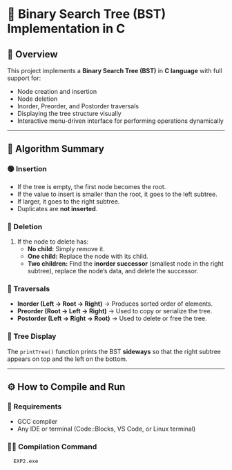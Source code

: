 # 🌳 Binary Search Tree (BST) Implementation in C

## 📘 Overview
This project implements a **Binary Search Tree (BST)** in **C language** with full support for:
- Node creation and insertion  
- Node deletion  
- Inorder, Preorder, and Postorder traversals  
- Displaying the tree structure visually  
- Interactive menu-driven interface for performing operations dynamically

---

## 🧠 Algorithm Summary

### 🟢 Insertion
- If the tree is empty, the first node becomes the root.
- If the value to insert is smaller than the root, it goes to the left subtree.
- If larger, it goes to the right subtree.
- Duplicates are **not inserted**.

### 🔴 Deletion
1. If the node to delete has:
   - **No child:** Simply remove it.
   - **One child:** Replace the node with its child.
   - **Two children:** Find the **inorder successor** (smallest node in the right subtree), replace the node’s data, and delete the successor.

### 🧩 Traversals
- **Inorder (Left → Root → Right)** → Produces sorted order of elements.  
- **Preorder (Root → Left → Right)** → Used to copy or serialize the tree.  
- **Postorder (Left → Right → Root)** → Used to delete or free the tree.  

### 🌲 Tree Display
The `printTree()` function prints the BST **sideways** so that the right subtree appears on top and the left on the bottom.

---

## ⚙️ How to Compile and Run

### 🧰 Requirements
- GCC compiler  
- Any IDE or terminal (Code::Blocks, VS Code, or Linux terminal)

### 🧑‍💻 Compilation Command
```bash
  EXP2.exe
